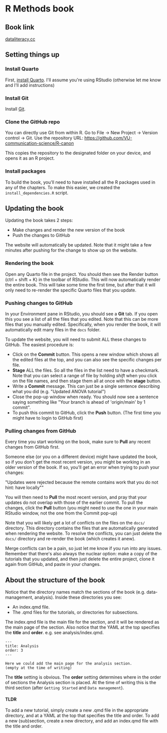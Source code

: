 # R Methods book 

## Book link

[dataliteracy.cc](https://dataliteracy.cc)


## Setting things up

### Install Quarto

First, [install Quarto](https://quarto.org/docs/get-started/). I'll assume you're using RStudio (otherwise let me know and I'll add instructions)

### Install Git

Install [Git](https://git-scm.com/downloads).

### Clone the GitHub repo

You can directly use Git from within R.
Go to File -> New Project -> Version control -> Git.
Use the repository URL: https://github.com/VU-communication-science/R-canon

This copies the repository to the designated folder on your device, and opens
it as an R project. 

### Install packages

To build the book, you'll need to have installed all the R packages
used in any of the chapters. To make this easier, we created the
`install_dependencies.R` script.


## Updating the book

Updating the book takes 2 steps:

* Make changes and render the new version of the book
* Push the changes to GitHub

The website will automatically be updated.
Note that it might take a few minutes after pushing for the change to show up on the website.


### Rendering the book

Open any Quarto file in the project. You should then see the Render button (ctrl + shift + K) in the toolbar of RStudio. This will now automatically render the entire book.
This will take some time the first time, but after that it will only need
to re-render the specific Quarto files that you update.

### Pushing changes to GitHub

In your Environment pane in RStudio, you should see a **Git** tab. If you open this you
see a list of all the files that you edited. Note that this can be more files that you
manually edited. Specifically, when you render the book, it will automatically edit many
files in the `docs` folder. 

To update the website, you will need to submit ALL these changes to GitHub. 
The easiest procedure is:

* Click on the **Commit** button. This opens a new window which shows all the edited
files at the top, and you can also see the specific changes per file.
* **Stage** ALL the files. So all the files in the list need to have a checkmark. Note that you
can select a range of file by holding *shift* when you click on the file names, and then stage
them all at once with the **stage** button.
* Write a **Commit** message. This can just be a single sentence describing what you did (e.g. "Updated ANOVA tutorial")
* Close the pop-up window when ready. You should now see a sentence saying something like "Your branch is ahead of 'origin/main' by 1 commit".
* To push this commit to GitHub, click the **Push** button. (The first time you might have to login to GitHub first)

### Pulling changes from GitHub

Every time you start working on the book, make sure to **Pull** any recent
changes from GitHub first. 

Someone else (or you on a different device) might have updated the book,
so if you don't get the most recent version, you might be working in an older
version of the book. If so, you'll get an error when trying to push your changes:

"Updates were rejected because the remote contains work that you do not
hint: have locally""

You will then need to **Pull** the most recent version, and pray that your updates
do not overlap with those of the earlier commit.
To pull the changes, click the **Pull** button (you might need to use the one in your main RStudio window, not the one from the Commit pop-up)

Note that you will likely get a lot of conflicts on the files on the
`docs/` directory. This directory contains the files
that are automatically generated when rendering the website. 
To resolve the conflicts, you can just delete the `docs/` directory
and re-render the book (which creates it anew).

Merge conflicts can be a pain, so just let me know if you run into any issues. 
Remember that there's also always the nuclear option: make a copy of the tutorials that you updated,
and then just delete the entire project, clone it again from GitHub, and paste in your changes.

## About the structure of the book

Notice that the directory names match the sections of the book (e.g. data-management, analysis). Inside these directories you see:

- An index.qmd file.
- The .qmd files for the tutorials, or directories for subsections.

The index.qmd file is the main file for the section, and it will be rendered as the main page of the section.
Also notice that the YAML at the top specifies the **title** and **order**. e.g. see analysis/index.qmd.

```
---
title: Analysis
order: 3
---

Here we could add the main page for the analysis section. 
(empty at the time of writing)
```

The **title** setting is obvious. The **order** setting determines where in the order of sections the Analysis section is placed. 
At the time of writing this is the third section (after `Getting Started` and `Data management`).

#### TLDR

To add a new tutorial, simply create a new .qmd file in the appropriate directory, and at a YAML at the top that specifies the title and order.
To add a new (sub)section, create a new directory, and add an index.qmd file with the title and order.



